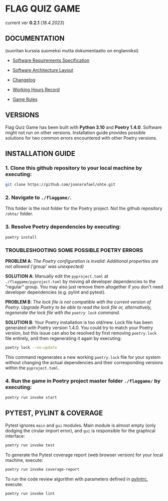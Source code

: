 # FLAG QUIZ GAME

current ver **0.2.1** (*18.4.2023*)

## DOCUMENTATION

(suoritan kurssia suomeksi mutta dokumentaatio on englanniksi)

- [Software Requirements Specification](./documentation/requirements_specification.md)

- [Software Architecture Layout](./documentation/architecture.md)

- [Changelog](./documentation/changelog.md)

- [Working Hours Record](./documentation/working_hours_record.md)

- [Game Rules](./flaggame/src/gamerules.txt)

## VERSIONS

Flag Quiz Game has been built with **Python 3.10** and **Poetry 1.4.0**. Software might not run on other versions. Installation guide provides possible solutions for two common errors encountered with other Poetry versions.

## INSTALLATION GUIDE

### 1. Clone this github repository to your local machine by executing:

```bash
git clone https://github.com/joonarafael/ohte.git
```

### 2. Navigate to `./flaggame/`.

This folder is the root folder for the Poetry project. Not the github repository `/ohte/` folder.

### 3. Resolve Poetry dependencies by executing:

```bash
poetry install
```

### TROUBLESHOOTING SOME POSSIBLE POETRY ERRORS

**PROBLEM A**: *The Poetry configuration is invalid: Additional properties are not allowed ('group' was unexpected)*

**SOLUTION A**: Manually edit the `pyproject.toml` at `./flaggame/pyproject.toml` by moving all developer dependencies to the "regular" group. You may also just remove them altogether if you don't need developer dependencies (e.g. pylint and pytest).

**PROBLEM B**: *The lock file is not compatible with the current version of Poetry. Upgrade Poetry to be able to read the lock file or, alternatively, regenerate the lock file with the `poetry lock` command.*

**SOLUTION B**: Your Poetry installation is too old/new. Lock file has been generated with Poetry version 1.4.0. You could try to match your Poetry version, but this issue can also be resolved by first removing `poetry.lock` file entirely, and then regenerating it again by executing:

```bash
poetry lock --no-update
```

This command regenerates a new working `poetry.lock` file for your system without changing the actual dependencies and their corresponding versions within the `pyproject.toml`.

### 4. Run the game in Poetry project master folder `./flaggame/` by executing:

```bash
poetry run invoke start
```

## PYTEST, PYLINT & COVERAGE

Pytest ignores `main` and `gui` modules. Main module is almost empty (only dodging the cirular import error), and `gui` is responsible for the graphical interface:

```bash
poetry run invoke test
```

To generate the Pytest coverage report (web browser version) for your local machine, execute:

```bash
poetry run invoke coverage-report
```

To run the code review algorithm with parameters defined in [pylintrc](./flaggame/.pylintrc), execute:

```bash
poetry run invoke lint
```
